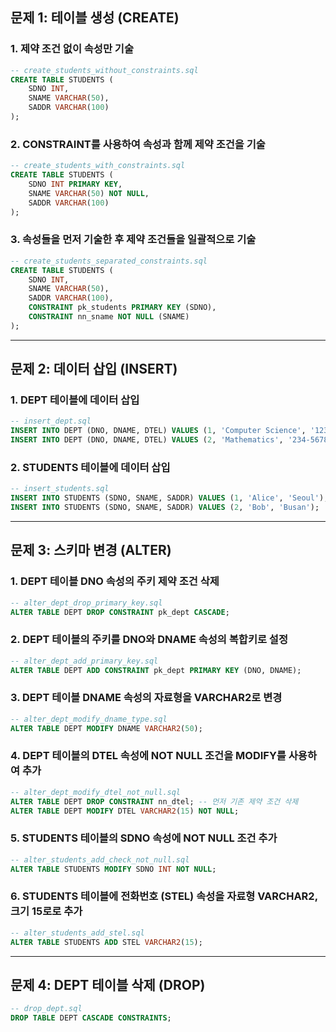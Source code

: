 ## 문제 1: 테이블 생성 (CREATE)
### 1. 제약 조건 없이 속성만 기술
```sql
-- create_students_without_constraints.sql
CREATE TABLE STUDENTS (
    SDNO INT,
    SNAME VARCHAR(50),
    SADDR VARCHAR(100)
);
```

### 2. CONSTRAINT를 사용하여 속성과 함께 제약 조건을 기술
```sql
-- create_students_with_constraints.sql
CREATE TABLE STUDENTS (
    SDNO INT PRIMARY KEY,
    SNAME VARCHAR(50) NOT NULL,
    SADDR VARCHAR(100)
);
```

### 3. 속성들을 먼저 기술한 후 제약 조건들을 일괄적으로 기술
```sql
-- create_students_separated_constraints.sql
CREATE TABLE STUDENTS (
    SDNO INT,
    SNAME VARCHAR(50),
    SADDR VARCHAR(100),
    CONSTRAINT pk_students PRIMARY KEY (SDNO),
    CONSTRAINT nn_sname NOT NULL (SNAME)
);
```

---
## 문제 2: 데이터 삽입 (INSERT)
### 1. DEPT 테이블에 데이터 삽입
```sql
-- insert_dept.sql
INSERT INTO DEPT (DNO, DNAME, DTEL) VALUES (1, 'Computer Science', '123-4567');
INSERT INTO DEPT (DNO, DNAME, DTEL) VALUES (2, 'Mathematics', '234-5678');
```

### 2. STUDENTS 테이블에 데이터 삽입
```sql
-- insert_students.sql
INSERT INTO STUDENTS (SDNO, SNAME, SADDR) VALUES (1, 'Alice', 'Seoul');
INSERT INTO STUDENTS (SDNO, SNAME, SADDR) VALUES (2, 'Bob', 'Busan');
```

---
## 문제 3: 스키마 변경 (ALTER)
### 1. DEPT 테이블 DNO 속성의 주키 제약 조건 삭제
```sql
-- alter_dept_drop_primary_key.sql
ALTER TABLE DEPT DROP CONSTRAINT pk_dept CASCADE;
```

### 2. DEPT 테이블의 주키를 DNO와 DNAME 속성의 복합키로 설정
```sql
-- alter_dept_add_primary_key.sql
ALTER TABLE DEPT ADD CONSTRAINT pk_dept PRIMARY KEY (DNO, DNAME);
```

### 3. DEPT 테이블 DNAME 속성의 자료형을 VARCHAR2로 변경
```sql
-- alter_dept_modify_dname_type.sql
ALTER TABLE DEPT MODIFY DNAME VARCHAR2(50);
```

### 4. DEPT 테이블의 DTEL 속성에 NOT NULL 조건을 MODIFY를 사용하여 추가
```sql
-- alter_dept_modify_dtel_not_null.sql
ALTER TABLE DEPT DROP CONSTRAINT nn_dtel; -- 먼저 기존 제약 조건 삭제
ALTER TABLE DEPT MODIFY DTEL VARCHAR2(15) NOT NULL;
```

### 5. STUDENTS 테이블의 SDNO 속성에 NOT NULL 조건 추가
```sql
-- alter_students_add_check_not_null.sql
ALTER TABLE STUDENTS MODIFY SDNO INT NOT NULL;
```

### 6. STUDENTS 테이블에 전화번호 (STEL) 속성을 자료형 VARCHAR2, 크기 15로로 추가
```sql
-- alter_students_add_stel.sql
ALTER TABLE STUDENTS ADD STEL VARCHAR2(15);
```

---
## 문제 4: DEPT 테이블 삭제 (DROP)
```sql
-- drop_dept.sql
DROP TABLE DEPT CASCADE CONSTRAINTS;
```

